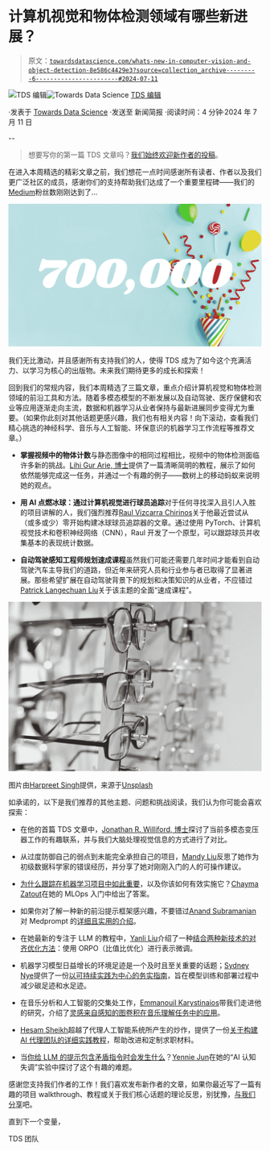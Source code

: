 # 计算机视觉和物体检测领域有哪些新进展？

> 原文：[`towardsdatascience.com/whats-new-in-computer-vision-and-object-detection-8e586c4429e3?source=collection_archive---------6-----------------------#2024-07-11`](https://towardsdatascience.com/whats-new-in-computer-vision-and-object-detection-8e586c4429e3?source=collection_archive---------6-----------------------#2024-07-11)

[](https://towardsdatascience.medium.com/?source=post_page---byline--8e586c4429e3--------------------------------)![TDS 编辑](https://towardsdatascience.medium.com/?source=post_page---byline--8e586c4429e3--------------------------------)[](https://towardsdatascience.com/?source=post_page---byline--8e586c4429e3--------------------------------)![Towards Data Science](https://towardsdatascience.com/?source=post_page---byline--8e586c4429e3--------------------------------) [TDS 编辑](https://towardsdatascience.medium.com/?source=post_page---byline--8e586c4429e3--------------------------------)

·发表于 [Towards Data Science](https://towardsdatascience.com/?source=post_page---byline--8e586c4429e3--------------------------------) ·发送至 新闻简报 ·阅读时间：4 分钟·2024 年 7 月 11 日

--

> 想要写你的第一篇 TDS 文章吗？[我们始终欢迎新作者的投稿](http://bit.ly/write-for-tds)。

在进入本周精选的精彩文章之前，我们想花一点时间感谢所有读者、作者以及我们更广泛社区的成员，感谢你们的支持帮助我们达成了一个重要里程碑——我们的[Medium](https://medium.com/u/504c7870fdb6?source=post_page---user_mention--8e586c4429e3--------------------------------)粉丝数刚刚达到了…

![](img/e5a5f4d5f39078b3d276e4c32663bccb.png)

我们无比激动，并且感谢所有支持我们的人，使得 TDS 成为了如今这个充满活力、以学习为核心的出版物。未来我们期待更多的成长和探索！

回到我们的常规内容，我们本周精选了三篇文章，重点介绍计算机视觉和物体检测领域的前沿工具和方法。随着多模态模型的不断发展以及自动驾驶、医疗保健和农业等应用逐渐走向主流，数据和机器学习从业者保持与最新进展同步变得尤为重要。（如果你此刻对其他话题更感兴趣，我们也有相关内容！向下滚动，查看我们精心挑选的神经科学、音乐与人工智能、环保意识的机器学习工作流程等推荐文章。）

+   **掌握视频中的物体计数**与静态图像中的相同过程相比，视频中的物体检测面临许多新的挑战。[Lihi Gur Arie, 博士](https://medium.com/u/418175cbf131?source=post_page---user_mention--8e586c4429e3--------------------------------)提供了一篇清晰简明的教程，展示了如何依然能够完成这一任务，并通过一个有趣的例子——数树上的移动蚂蚁来说明她的观点。

+   **用 AI 点燃冰球：通过计算机视觉进行球员追踪**对于任何寻找深入且引人入胜的项目讲解的人，我们强烈推荐[Raul Vizcarra Chirinos](https://medium.com/u/3da7d5d185b5?source=post_page---user_mention--8e586c4429e3--------------------------------)关于他最近尝试从（或多或少）零开始构建冰球球员追踪器的文章。通过使用 PyTorch、计算机视觉技术和卷积神经网络（CNN），Raul 开发了一个原型，可以跟踪球员并收集基本的表现统计数据。

+   **自动驾驶感知工程师规划速成课程**虽然我们可能还需要几年时间才能看到自动驾驶汽车主导我们的道路，但近年来研究人员和行业参与者已取得了显著进展。那些希望扩展在自动驾驶背景下的规划和决策知识的从业者，不应错过[Patrick Langechuan Liu](https://medium.com/u/d875946648f7?source=post_page---user_mention--8e586c4429e3--------------------------------)关于该主题的全面“速成课程”。

![](img/4e6720050a80051b3e259ca61eddf4bc.png)

图片由[Harpreet Singh](https://unsplash.com/@harpreetkaka?utm_source=medium&utm_medium=referral)提供，来源于[Unsplash](https://unsplash.com/?utm_source=medium&utm_medium=referral)

如承诺的，以下是我们推荐的其他主题、问题和挑战阅读，我们认为你可能会喜欢探索：

+   在他的首篇 TDS 文章中，[Jonathan R. Williford, 博士](https://medium.com/u/cf4e7e8445b0?source=post_page---user_mention--8e586c4429e3--------------------------------)探讨了当前多模态变压器工作的有趣联系，并与我们大脑处理视觉信息的方式进行了对比。

+   从过度防御自己的弱点到未能完全承担自己的项目，[Mandy Liu](https://medium.com/u/b49a6ee6ebe0?source=post_page---user_mention--8e586c4429e3--------------------------------)反思了她作为初级数据科学家的错误经历，并分享了她对刚刚入门的人的可操作建议。

+   [为什么跟踪在机器学习项目中如此重要](https://tracking-in-practice-code-data-and-ml-model-6787a881609c)，以及你该如何有效实施它？[Chayma Zatout](https://medium.com/u/f7da1c34b82e?source=post_page---user_mention--8e586c4429e3--------------------------------)在她的 MLOps 入门中给出了答案。

+   如果你对了解一种新的前沿提示框架感兴趣，不要错过[Anand Subramanian](https://medium.com/u/c82db321a03f?source=post_page---user_mention--8e586c4429e3--------------------------------)对 Medprompt 的[详细且实用的介绍](https://understanding-and-implementing-medprompt-77bbd2777c91)。

+   在她最新的专注于 LLM 的教程中，[Yanli Liu](https://medium.com/u/f80094072ee0?source=post_page---user_mention--8e586c4429e3--------------------------------)介绍了一种[结合两种新技术的对齐优化方法](https://combining-orpo-and-representation-fine-tuning-for-efficient-llama3-alignment-77f6a2e3af8c)：使用 ORPO（比值比优化）进行表示微调。

+   机器学习模型日益增长的环境足迹是一个及时且至关重要的话题；[Sydney Nye](https://medium.com/u/8a83f11e92c5?source=post_page---user_mention--8e586c4429e3--------------------------------)提供了一份[以可持续实践为中心的务实指南](https://eco-friendly-ai-how-to-reduce-the-carbon-and-water-footprints-of-your-ml-models-8a03d3158a94)，旨在模型训练和部署过程中减少碳足迹和水足迹。

+   在音乐分析和人工智能的交集处工作，[Emmanouil Karystinaios](https://medium.com/u/9d63e988ed0c?source=post_page---user_mention--8e586c4429e3--------------------------------)带我们走进他的研究，介绍了[灵感来自感知的图卷积在音乐理解任务中的应用](https://perception-inspired-graph-convolution-for-music-understanding-tasks-4d2ba1be48e7)。

+   [Hesam Sheikh](https://medium.com/u/6eafeacbe5b8?source=post_page---user_mention--8e586c4429e3--------------------------------)超越了代理人工智能系统所产生的炒作，提供了一份[关于构建 AI 代理团队的详细实践教程](https://a-comprehensive-guide-to-collaborative-ai-agents-in-practice-1f4048947d9c)，帮助改进和定制求职材料。

+   当[你给 LLM 的提示包含矛盾指令时会发生什么](https://dealing-with-cognitive-dissonance-the-ai-way-1f182a248d6d)？[Yennie Jun](https://medium.com/u/12ca1ab81192?source=post_page---user_mention--8e586c4429e3--------------------------------)在她的“AI 认知失调”实验中探讨了这个有趣的难题。

感谢您支持我们作者的工作！我们喜欢发布新作者的文章，如果你最近写了一篇有趣的项目 walkthrough、教程或关于我们核心话题的理论反思，别犹豫，[与我们分享](http://bit.ly/write-for-tds)吧。

直到下一个变量，

TDS 团队
